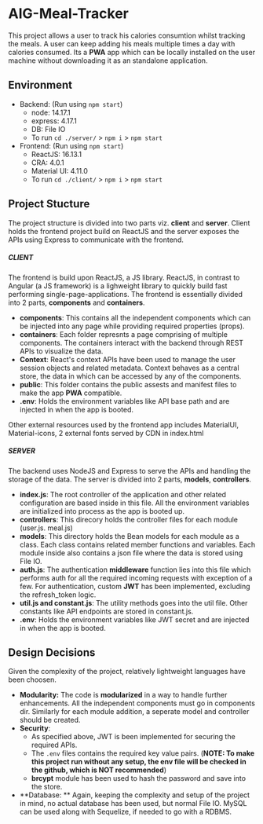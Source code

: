 # AIG-Meal-Tracker
This project allows a user to track his calories consumtion whilst tracking the meals. A user can keep adding his meals multiple times a day with calories consumed. Its a **PWA** app which can be locally installed on the user machine without downloading it as an standalone application.

## Environment

- Backend: (Run using `npm start`)
	- node: 14.17.1
	- express: 4.17.1
	- DB: File IO
    - To run `cd ./server/` > `npm i` > `npm start`
- Frontend:  (Run using `npm start`)
	- ReactJS: 16.13.1
	- CRA: 4.0.1
	- Material UI: 4.11.0
    - To run `cd ./client/` > `npm i` > `npm start`

## Project Stucture
The project structure is divided into two parts viz. **client** and **server**. Client holds the frontend project build on ReactJS and the server exposes the APIs using Express to communicate with the frontend.

##### CLIENT
The frontend is build upon ReactJS, a JS library. ReactJS, in contrast to Angular (a JS framework) is a lighweight library to quickly build fast performing single-page-applications.
The frontend is essentially divided into 2 parts, **components** and **containers**.
- **components**: This contains all the independent components which can be injected into any page while providing required properties (props).
- **containers**: Each folder represnts a page comprising of multiple components. The containers interact with the backend through REST APIs to visualize the data.
- **Context**: React's context APIs have been used to manage the user session objects and related metadata. Context behaves as a central store, the data in which can be accessed by any of the components.
- **public**: This folder contains the public assests and manifest files to make the app **PWA** compatible.
- **.env**: Holds the environment variables like API base path and are injected in when the app is booted. 

Other external resources used by the frontend app includes MaterialUI, Material-icons, 2 external fonts served by CDN in index.html

##### SERVER
The backend uses NodeJS and Express to serve the APIs and handling the storage of the data.
The server is divided into 2 parts, **models**, **controllers**.
- **index.js**:  The root controller of the application and other related configuration are based inside in this file. All the environment variables are initialized into process as the app is booted up.
- **controllers**: This direcory holds the controller files for each module (user.js. meal.js)
- **models**: This directory holds the Bean models for each module as a class. Each class contains related member functions and variables. Each module inside also contains a json file where the data is stored using File IO.
- **auth.js**: The authentication **middleware** function lies into this file which performs auth for all the required incoming requests with exception of a few. For authentication, custom **JWT** has been implemented, excluding the refresh_token logic.
- **util.js and constant.js**:  The utility methods goes into the util file. Other constants like API endpoints are stored in constant.js.
- **.env**: Holds the environment variables like JWT secret and are injected in when the app is booted.

## Design Decisions
Given the complexity of the project, relatively lightweight languages have been choosen. 

- **Modularity:** The code is **modularized** in a way to handle further enhancements. All the independent components must go in components dir. Similarly for each module addition, a seperate model and controller should be created.
- **Security**:
	- As specified above, JWT is been implemented for securing the required APIs. 
	- The `.env` files contains the required key value pairs. (**NOTE: To make this project run without any setup, the env file will be checked in the github, which is NOT recommended**)
	- **brcypt** module has been used to hash the password and save into the store.
- **Database: ** Again, keeping the complexity and setup of the project in mind, no actual database has been used, but normal File IO. MySQL can be used along with Sequelize, if needed to go with a RDBMS.

